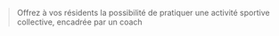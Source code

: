 > Offrez à vos résidents la possibilité de pratiquer une activité sportive collective, encadrée par un coach
